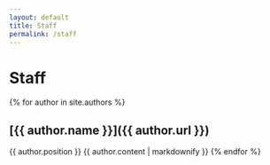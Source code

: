 ```yaml
---
layout: default
title: Staff
permalink: /staff
---
```

# Staff

{% for author in site.authors %}
## [{{ author.name }}]({{ author.url }})
{{ author.position }}
{{ author.content | markdownify }}
{% endfor %}
